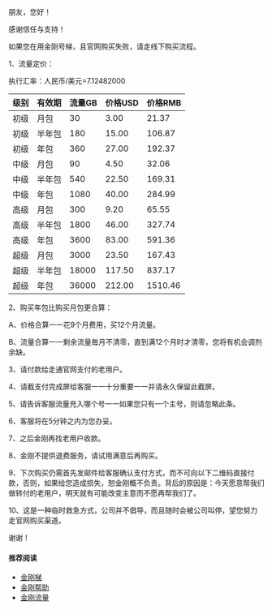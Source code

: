 朋友，您好！

感谢信任与支持！

如果您在用金刚号梯，且官网购买失败，请走线下购买流程。

1、流量定价：

执行汇率：人民币/美元=7.12482000

|级别|有效期|流量GB|价格USD|价格RMB|
|------| ------| ------| ------|------| 
|初级|月包|30|3.00|21.37|
|初级 |半年包|180|15.00|106.87| 
|初级 |年包|360|27.00|192.37| 
|中级 |月包|90|4.50|32.06|
|中级 |半年包|540|22.50|169.31|
|中级 |年包|1080|40.00|284.99|
|高级 |月包|300|9.20|65.55|
|高级 |半年包|1800|46.00|327.74|
|高级 |年包|3600|83.00|591.36|
|超级|月包|3000|23.50|167.43|
|超级 |半年包|18000|117.50|837.17|
|超级 |年包|36000|212.00|1510.46|


2、购买年包比购买月包更合算：

A、价格合算一一花9个月费用，买12个月流量。

B、流量合算一一剩余流量毎月不清零，直到满12个月时才清零，您将有机会调剂余缺。


3、请付款给走通官网支付的老用户。


4、请截支付完成屏给客服一一十分重要一一并请永久保留此截屏。

5、请告诉客服流量充入哪个号一一如果您只有一个主号，则请忽略此条。


6、客服将在5分钟之内为您办妥。


7、之后金刚再找老用户收款。


8、金刚不提供退费服务，请试用满意后再购买。


9、下次购买仍需首先发邮件给客服确认支付方式，而不可向以下二维码直接付款，否则，如果给您造成损失，恕金刚概不负责。背后的原因是：今天愿意帮我们做转付的老用户，明天就有可能改变主意而不愿再帮我们了。


10、这是一种临时救急方式，公司并不倡导，而且随时会被公司叫停，望您努力走官网购买渠道。


谢谢！

#### 推荐阅读
- [金刚梯](https://github.com/a2zitpro/web/blob/master/dlb.md)
- [金刚帮助](https://github.com/a2zitpro/web/blob/master//list_helpkkvpn.md)
- [金刚流量](https://github.com/a2zitpro/web/blob/master/list_kkdatatraffic.md)
